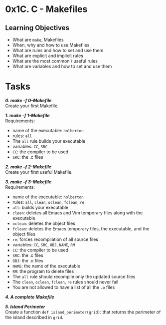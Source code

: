 # 0x1C. C - Makefiles

## Learning Objectives


- What are `make`, Makefiles
- When, why and how to use Makefiles
- What are rules and how to set and use them
- What are explicit and implicit rules
- What are the most common / useful rules
- What are variables and how to set and use them

# Tasks

_**0. make -f 0-Makefile**_  
Create your first Makefile.

_**1. make -f 1-Makefile**_  
Requirements:

- name of the executable: `holberton`
- rules: `all`
 - The `all` rule builds your executable
- variables: `CC`, `SRC`
 - `CC`: the compiler to be used
 - `SRC`: the .c files

_**2. make -f 2-Makefile**_  
Create your first useful Makefile.

_**3. make -f 3-Makefile**_  
Requirements:

- name of the executable: `holberton`
- rules: `all`, `clean`, `oclean`, `fclean`, `re`
 - `all`: builds your executable
 - `clean`: deletes all Emacs and Vim temporary files along with the executable
 - `oclean`: deletes the object files
 - `fclean`: deletes the Emacs temporary files, the executable, and the object files
 - `re`: forces recompilation of all source files
- variables: `CC`, `SRC`, `OBJ`, `NAME`, `RM`
 - `CC`: the compiler to be used
 - `SRC`: the .c files
 - `OBJ`: the .o files
 - `NAME`: the name of the executable
 - `RM`: the program to delete files
- The `all` rule should recompile only the updated source files
- The `clean`, `oclean`, `fclean`, `re` rules should never fail
- You are not allowed to have a list of all the `.o` files

_**4. A complete Makefile**_  

_**5. Island Perimeter**_  
Create a function `def island_perimeter(grid)`: that returns the perimeter of the island described in `grid`.
